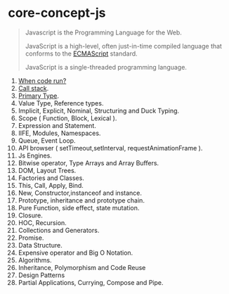 # core-concept-js

> Javascript is the Programming Language for the Web.
> 
> JavaScript is a high-level, often just-in-time compiled language that conforms to the [ECMAScript](https://en.wikipedia.org/wiki/ECMAScript) standard.
> 
> JavaScript is a single-threaded programming language.



1. [When code run?](./when-code-run.md)
2. [Call stack](./call-stack.md).
3. [Primary Type](./primary-type.md).
4. Value Type, Reference types.
5. Implicit, Explicit, Nominal, Structuring and Duck Typing.
6. Scope ( Function, Block, Lexical ).
7. Expression and Statement.
8. IIFE, Modules, Namespaces.
9. Queue, Event Loop.
10. API browser ( setTimeout,setInterval, requestAnimationFrame ).
11. Js Engines.
12. Bitwise operator, Type Arrays and Array Buffers.
13. DOM, Layout Trees.
14. Factories and Classes.
15. This, Call, Apply, Bind.
16. New, Constructor,instanceof and instance.
17. Prototype, inheritance and prototype chain.
18. Pure Function, side effect, state mutation.
19. Closure.
20. HOC, Recursion.
21. Collections and Generators.
22. Promise.
23. Data Structure.
24. Expensive operator and Big O Notation.
25. Algorithms.
26. Inheritance, Polymorphism and Code Reuse
27. Design Patterns
28. Partial Applications, Currying, Compose  and Pipe.